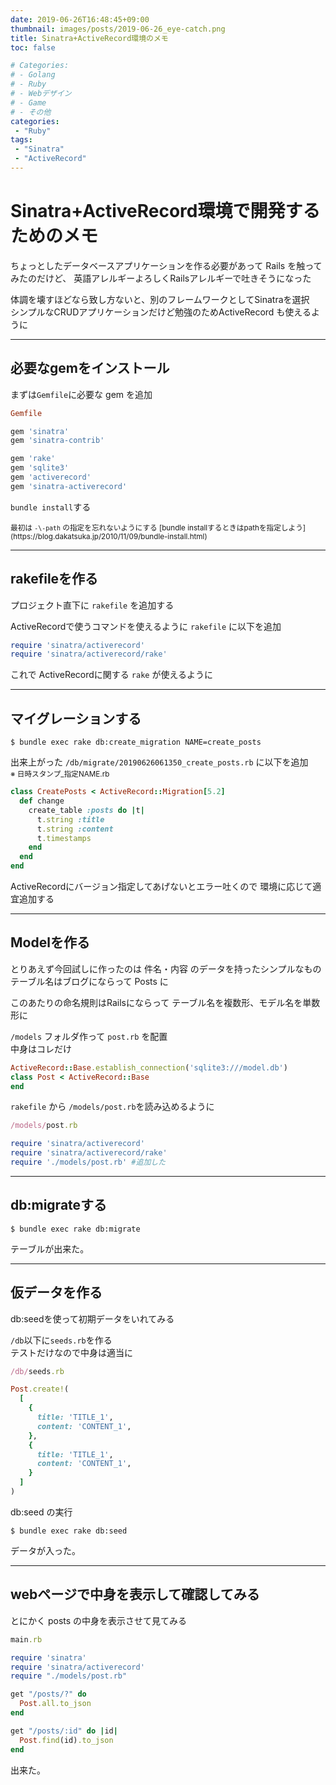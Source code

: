 ```yaml
---
date: 2019-06-26T16:48:45+09:00
thumbnail: images/posts/2019-06-26_eye-catch.png
title: Sinatra+ActiveRecord環境のメモ
toc: false

# Categories:
# - Golang
# - Ruby
# - Webデザイン
# - Game
# - その他
categories:
 - "Ruby"
tags:
 - "Sinatra"
 - "ActiveRecord"
---
```


# Sinatra+ActiveRecord環境で開発するためのメモ

ちょっとしたデータベースアプリケーションを作る必要があって Rails を触ってみたのだけど、
英語アレルギーよろしくRailsアレルギーで吐きそうになった  

体調を壊すほどなら致し方ないと、別のフレームワークとしてSinatraを選択  
シンプルなCRUDアプリケーションだけど勉強のためActiveRecord も使えるように

* * *

## 必要なgemをインストール
まずは<code>Gemfile</code>に必要な gem を追加

```ruby
Gemfile

gem 'sinatra'
gem 'sinatra-contrib'

gem 'rake'
gem 'sqlite3'
gem 'activerecord'
gem 'sinatra-activerecord'
```

<code>bundle install</code>する

<small>
最初は <code>-\-path</code> の指定を忘れないようにする  
[bundle installするときはpathを指定しよう](https://blog.dakatsuka.jp/2010/11/09/bundle-install.html)
</small>

* * *

## rakefileを作る
プロジェクト直下に <code>rakefile</code> を追加する

ActiveRecordで使うコマンドを使えるように <code>rakefile</code> に以下を追加

```ruby
require 'sinatra/activerecord'
require 'sinatra/activerecord/rake'
```

これで ActiveRecordに関する <code>rake</code> が使えるように

* * *

## マイグレーションする

```
$ bundle exec rake db:create_migration NAME=create_posts
```

出来上がった <code>/db/migrate/20190626061350_create_posts.rb</code> に以下を追加  
<small>※ 日時スタンプ_指定NAME.rb</small>

```ruby
class CreatePosts < ActiveRecord::Migration[5.2]
  def change
    create_table :posts do |t|
      t.string :title
      t.string :content
      t.timestamps
    end
  end
end
```

ActiveRecordにバージョン指定してあげないとエラー吐くので
環境に応じて適宜追加する

* * *

## Modelを作る

とりあえず今回試しに作ったのは 件名・内容 のデータを持ったシンプルなもの  
テーブル名はブログにならって Posts に

このあたりの命名規則はRailsにならって テーブル名を複数形、モデル名を単数形に

<code>/models</code> フォルダ作って <code>post.rb</code> を配置  
中身はコレだけ

```ruby
ActiveRecord::Base.establish_connection('sqlite3:///model.db')
class Post < ActiveRecord::Base 
end
```

<code>rakefile</code> から <code>/models/post.rb</code>を読み込めるように

```ruby
/models/post.rb

require 'sinatra/activerecord'
require 'sinatra/activerecord/rake'
require './models/post.rb' #追加した
```

* * *

## db:migrateする

```
$ bundle exec rake db:migrate
```

テーブルが出来た。

* * *

## 仮データを作る

db:seedを使って初期データをいれてみる

<code>/db</code>以下に<code>seeds.rb</code>を作る  
テストだけなので中身は適当に

```ruby
/db/seeds.rb 

Post.create!(
  [
    {
      title: 'TITLE_1',
      content: 'CONTENT_1',
    },
    {
      title: 'TITLE_1',
      content: 'CONTENT_1',
    }
  ]
)
```

db:seed の実行

```
$ bundle exec rake db:seed
```

データが入った。

* * *

## webページで中身を表示して確認してみる

とにかく posts の中身を表示させて見てみる

```ruby
main.rb

require 'sinatra'
require 'sinatra/activerecord'
require "./models/post.rb"

get "/posts/?" do
  Post.all.to_json
end

get "/posts/:id" do |id|
  Post.find(id).to_json
end
```

出来た。